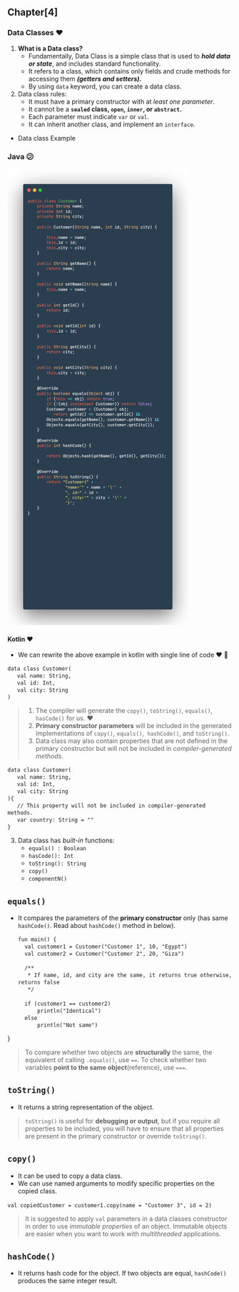 ## Chapter[4]

### Data Classes ❤️

1. **What is a Data class?**
   * Fundamentally, Data Class is a simple class that is used to _**hold data or state**_, and includes standard functionality.
   * It refers to a class, which contains only fields and crude methods for accessing them **_(getters and setters)._**
   * By using `data` keyword, you can create a data class.
2. Data class rules:
   * It must have a primary constructor with at _least one parameter_.
   * It cannot be a **`sealed` class, `open`, `inner`, or `abstract`.**
   * Each parameter must indicate `var` or `val`.
   * It can inherit another class, and implement an `interface`.

* Data class Example

### **Java** 😕

![data_class_in_java.png](assets/data_class_in_java.png)

#### **Kotlin** ❤️

* We can rewrite the above example in kotlin with single line of code ❤️ 🎉️

```
data class Customer(
   val name: String,
   val id: Int,
   val city: String
)
```

> 1. The compiler will generate the `copy()`, `toString()`, `equals()`, `hasCode()` for us. ❤️
> 2. **Primary constructor parameters** will be included in the generated implementations of `copy()`, `equals()`,` hashCode()`, and `toString()`.
> 3. Data class may also contain properties that are not defined in the primary constructor but will not be included in *compiler-generated methods*.

```
data class Customer(
   val name: String,
   val id: Int,
   val city: String
){
   // This property will not be included in compiler-generated methods.
   var country: String = ""
}
```

3. Data class has _built-in_ functions:
   * `equals() : Boolean`
   * `hasCode(): Int`
   * `toString(): String`
   * `copy()`
   * `componentN()`

## `equals()`

* It compares the parameters of the **primary constructor** only (has same `hashCode()`. Read about `hashCode()` method in below).

  ```
  fun main() {
    val customer1 = Customer("Customer 1", 10, "Egypt")
    val customer2 = Customer("Customer 2", 20, "Giza")

    /**
     * If name, id, and city are the same, it returns true otherwise, returns false
     */

    if (customer1 == customer2)
        println("Identical")
    else
        println("Not same")

  ```

}


> To compare whether two objects are **structurally** the same, the equivalent of calling `.equals()`, use `==`. To check whether two variables **point to the same object**(reference), use `===`.

## `toString()`
 * It returns a string representation of the object. 
 
> `toString()` is useful for **debugging or output**, but if you require all properties to be included, you will have to ensure that all properties are present in the primary constructor or override `toString()`.

## `copy()`
* It can be used to copy a data class.
* We can use named arguments to modify specific properties on the copied class.

`val copiedCustomer = customer1.copy(name = "Customer 3", id = 2)`

> It is suggested to apply `val` parameters in a data classes constructor in order to use _immutable properties_ of an object.
> Immutable objects are easier when you want to work with _multithreaded_ applications.

## `hashCode()`
* It returns hash code for the object. If two objects are equal, `hashCode()` produces the same integer result.

